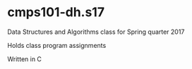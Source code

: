 # cmps101-dh.s17
Data Structures and Algorithms class for Spring quarter 2017

Holds class program assignments

Written in C

